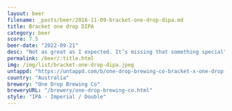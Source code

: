 ```yaml
---
layout: beer
filename: _posts/beer/2016-11-09-bracket-one-drop-dipa.md
title: Bracket one drop DIPA
category: beer
score: 7.5
beer-date: "2022-09-21"
desc: "Not as great as I expected. It’s missing that something special"
permalink: /beer/:title.html
img: /img/list/bracket-one-drop-dipa.jpeg
untappd: "https://untappd.com/b/one-drop-brewing-co-bracket-x-one-drop-dipa/4980928"
country: "Australia"
brewery: "One Drop Brewing Co"
breweryURL: "/brewery/one-drop-brewing-co.html"
style: "IPA - Imperial / Double"
---
```

